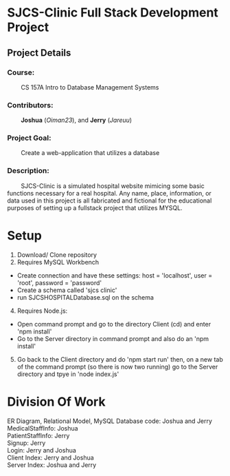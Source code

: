 # SJCS-Clinic Full Stack Development Project
<h2>Project Details</h2>
<h3>Course:</h3> 
&emsp;&emsp; CS 157A Intro to Database Management Systems 
<h3>Contributors:</h3> 
&emsp;&emsp; <b>Joshua</b> (<i>Oiman23</i>), and <b>Jerry</b> (<i>Jareuu</i>)
<h3>Project Goal:</h3> 
&emsp;&emsp; Create a web-application that utilizes a database
<h3>Description:</h3>
&emsp;&emsp; SJCS-Clinic is a simulated hospital website mimicing some basic functions necessary for a real hospital. Any name, place, information, or data used in this project is all fabricated and fictional for the educational purposes of setting up a fullstack project that utilizes MYSQL. 

# Setup
1. Download/ Clone repository
2. Requires MySQL Workbench
  - Create connection and have these settings: host = 'localhost', user = 'root', password = 'password'
  - Create a schema called 'sjcs clinic'
  - run SJCSHOSPITALDatabase.sql on the schema
4. Requires Node.js:
  - Open command prompt and go to the directory Client (cd) and enter 'npm install'
  - Go to the Server directory in command prompt and also do an 'npm install'
5. Go back to the Client directory and do 'npm start run' then, on a new tab of the command prompt (so there is now two running) go to the Server directory and tpye in 'node index.js'

# Division Of Work
ER Diagram, Relational Model, MySQL Database code: Joshua and Jerry <br/>
MedicalStaffInfo: Joshua <br/>
PatientStaffInfo: Jerry<br/>
Signup: Jerry<br/>
Login: Jerry and Joshua<br/>
Client Index: Jerry and Joshua<br/>
Server Index: Joshua and Jerry <br/>
